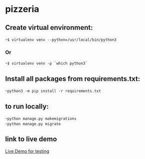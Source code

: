 # pizzeria

## Create virtual environment:

-`$ virtualenv venv --python=/usr/local/bin/python3`<br />

### Or <br />

-``$ virtualenv venv -p `which python3` `` <br />


## Install all packages from requirements.txt: <br />

-`python3 -m pip install -r requirements.txt`  <br />

## to run locally:<br />
-`python manage.py makemigrations`<br />
-`python manage.py migrate`<br />


## link to live demo<br />
[Live Demo for testing](http://robertbender.pythonanywhere.com/)<br />
